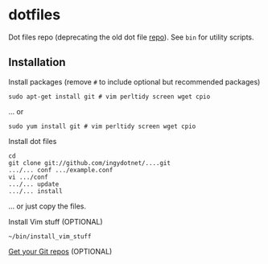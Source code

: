 dotfiles
========

Dot files repo (deprecating the old dot file [repo](https://github.com/jreisinger/dot-files)). See `bin` for utility scripts.

Installation
------------

Install packages (remove `#` to include optional but recommended packages)

    sudo apt-get install git # vim perltidy screen wget cpio
    
... or

    sudo yum install git # vim perltidy screen wget cpio

Install dot files

    cd
    git clone git://github.com/ingydotnet/....git
    .../... conf .../example.conf
    vi .../conf
    .../... update
    .../... install
    
... or just copy the files.

Install Vim stuff (OPTIONAL)

    ~/bin/install_vim_stuff

[Get your Git repos](https://github.com/jreisinger/gitmeta) (OPTIONAL)
